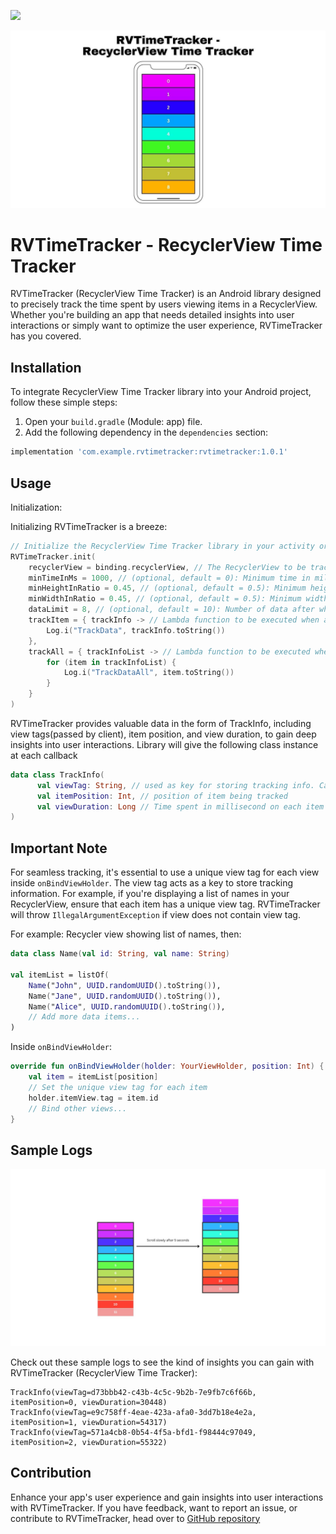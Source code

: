 [![](https://jitpack.io/v/khushpanchal/RVTimeTracker.svg)](https://jitpack.io/#khushpanchal/RVTimeTracker)

<img src=https://github.com/khushpanchal/RVTimeTracker/blob/master/assets/RVTimeTracker.jpg >

# RVTimeTracker -  RecyclerView Time Tracker

RVTimeTracker (RecyclerView Time Tracker) is an Android library designed to precisely track the time spent by users viewing items in a RecyclerView. Whether you're building an app that needs detailed insights into user interactions or simply want to optimize the user experience, RVTimeTracker has you covered.

## Installation

To integrate RecyclerView Time Tracker library into your Android project, follow these simple steps:

1. Open your `build.gradle` (Module: app) file.
2. Add the following dependency in the `dependencies` section:

```Groovy
implementation 'com.example.rvtimetracker:rvtimetracker:1.0.1'
```

## Usage

Initialization:

Initializing RVTimeTracker is a breeze:

```Kotlin
// Initialize the RecyclerView Time Tracker library in your activity or fragment
RVTimeTracker.init(
    recyclerView = binding.recyclerView, // The RecyclerView to be tracked for item view times.
    minTimeInMs = 1000, // (optional, default = 0): Minimum time in milliseconds a view needs to be visible to be tracked. Value should be greater than 0
    minHeightInRatio = 0.45, // (optional, default = 0.5): Minimum height ratio a view should have to be tracked. Value should be between 0 and 1
    minWidthInRatio = 0.45, // (optional, default = 0.5): Minimum width ratio a view should have to be tracked. Value should be between 0 and 1
    dataLimit = 8, // (optional, default = 10): Number of data after which "trackAll" lambda block will be invoked with the list of tracked data.
    trackItem = { trackInfo -> // Lambda function to be executed when any item moves out of the visible screen. (Contain TrackInfo)
        Log.i("TrackData", trackInfo.toString())
    },
    trackAll = { trackInfoList -> // Lambda function to be executed when the dataLimit is reached or after onStop lifecycle method of the RecyclerView context is called. (Contains List<TrackInfo>)
        for (item in trackInfoList) {
            Log.i("TrackDataAll", item.toString())
        }
    }
)
```

RVTimeTracker provides valuable data in the form of TrackInfo, including view tags(passed by client), item position, and view duration, to gain deep insights into user interactions.
Library will give the following class instance at each callback

```Kotlin
data class TrackInfo(
      val viewTag: String, // used as key for storing tracking info. Can be used to pass meta data that can be retired at client side
      val itemPosition: Int, // position of item being tracked
      val viewDuration: Long // Time spent in millisecond on each item being tracked
)
```

## Important Note

For seamless tracking, it's essential to use a unique view tag for each view inside `onBindViewHolder`. The view tag acts as a key to store tracking information. For example, if you're displaying a list of names in your RecyclerView, ensure that each item has a unique view tag. RVTimeTracker will throw `IllegalArgumentException` if view does not contain view tag.

For example: Recycler view showing list of names, then:

```Kotlin
data class Name(val id: String, val name: String)

val itemList = listOf(
    Name("John", UUID.randomUUID().toString()),
    Name("Jane", UUID.randomUUID().toString()),
    Name("Alice", UUID.randomUUID().toString()),
    // Add more data items...
)
```

Inside `onBindViewHolder`:

```Kotlin
override fun onBindViewHolder(holder: YourViewHolder, position: Int) {
    val item = itemList[position]
    // Set the unique view tag for each item
    holder.itemView.tag = item.id
    // Bind other views...
}
```

## Sample Logs

<img src=https://github.com/khushpanchal/RVTimeTracker/blob/master/assets/RVTimeTracker_Visual.jpg >

Check out these sample logs to see the kind of insights you can gain with RVTimeTracker (RecyclerView Time Tracker):

```
TrackInfo(viewTag=d73bbb42-c43b-4c5c-9b2b-7e9fb7c6f66b, itemPosition=0, viewDuration=30448)
TrackInfo(viewTag=e9c758ff-4eae-423a-afa0-3dd7b18e4e2a, itemPosition=1, viewDuration=54317)
TrackInfo(viewTag=571a4cb8-0b54-4f5a-bfd1-f98444c97049, itemPosition=2, viewDuration=55322)
```

## Contribution

Enhance your app's user experience and gain insights into user interactions with RVTimeTracker.
If you have feedback, want to report an issue, or contribute to RVTimeTracker, head over to [GitHub repository](https://github.com/khushpanchal/RecyclerViewTracking/)

